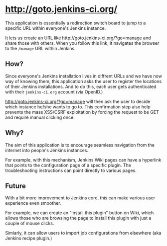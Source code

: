 http://goto.jenkins-ci.org/
===============

This application is essentially a redirection switch board to jump
to a specific URL within everyone's Jenkins instance.

It lets us create an URL like <http://goto.jenkins-ci.org/?go=manage>
and share those with others. When you follow this link, it navigates
the browser to the `/manage` URL within Jenkins.


How?
----
Since everyone's Jenkins installation lives in diffrent URLs and we have
now way of knowing them, this application asks the user to register
the locations of their Jenkins installations. And to do this, each user
gets authenticated with their `jenkins-ci.org` account (via OpenID.)

<http://goto.jenkins-ci.org/?go=manage> will then ask the user to decide
which instance he/she wants to go to. This confirmation step also help
prevents the mass XSS/CSRF exploitation by forcing the request to be GET
and require manual clicking once.


Why?
----
The aim of this application is to encourage seamless navigation from
the internet into people's Jenkins instances.

For example, with this mechanism, Jenkins  Wiki pages
can have a hyperlink that points to the configuration page of a specific plugin.
The troubleshooting instructions can point directly to various pages.


Future
------
With a bit more improvement to Jenkins core, this can make various
user experience even smoother.

For example, we can create an "install this plugin" button on Wiki,
which allows those who are browsing the page to install this plugin
with just a couple of mouse clicks.

Simiarly, it can allow users to import job configurations from elsewhere
(aka Jenkins recipe plugin.)